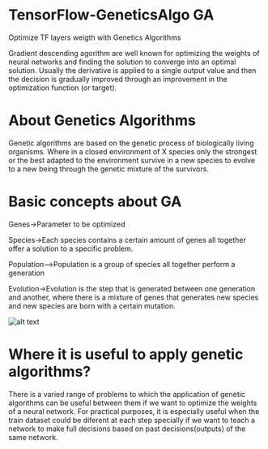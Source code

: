 # TensorFlow-GeneticsAlgo GA
Optimize TF layers weigth with Genetics Algorithms

Gradient descending agorithm are well known for optimizing the weights of neural networks and finding the solution to converge into an optimal solution.
Usually the derivative is applied to a single output value and then the decision is gradually improved through an improvement in the optimization function (or target).

# About Genetics Algorithms

Genetic algorithms are based on the genetic process of biologically living organisms. Where in a closed environment of X species only the strongest or the best adapted to the environment survive in a new species to evolve to a new being through the genetic mixture of the survivors.

# Basic concepts about GA

Genes->Parameter to be optimized

Species->Each species contains a certain amount of genes all together offer a solution to a specific problem.

Population-->Population is a group of species all together perform a generation

Evolution->Evolution is the step that is generated between one generation and another, where there is a mixture of genes that generates new species and new species are born with a certain mutation.

![alt text](https://github.com/nopaixx/TensorFlow-GeneticsAlgo/blob/master/GA%20grafic.jpg)

# Where it is useful to apply genetic algorithms?

There is a varied range of problems to which the application of genetic algorithms can be useful between them if we want to optimize the weights of a neural network. For practical purposes, it is especially useful when the train dataset could be diferent at each step specially if we want to teach a network to make full decisions based on past decisions(outputs) of the same network.

